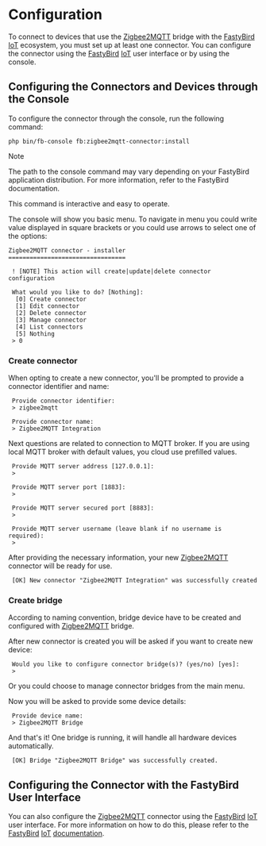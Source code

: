 # Configuration

To connect to devices that use the [Zigbee2MQTT](https://www.zigbee2mqtt.io) bridge with the [FastyBird](https://www.fastybird.com) [IoT](https://en.wikipedia.org/wiki/Internet_of_things) ecosystem, you must
set up at least one connector. You can configure the connector using the [FastyBird](https://www.fastybird.com) [IoT](https://en.wikipedia.org/wiki/Internet_of_things) user interface or
by using the console.

## Configuring the Connectors and Devices through the Console

To configure the connector through the console, run the following command:

```shell
php bin/fb-console fb:zigbee2mqtt-connector:install
```

> [!NOTE]
The path to the console command may vary depending on your FastyBird application distribution. For more information, refer to the FastyBird documentation.

This command is interactive and easy to operate.

The console will show you basic menu. To navigate in menu you could write value displayed in square brackets or you
could use arrows to select one of the options:

```
Zigbee2MQTT connector - installer
=================================

 ! [NOTE] This action will create|update|delete connector configuration                                                 

 What would you like to do? [Nothing]:
  [0] Create connector
  [1] Edit connector
  [2] Delete connector
  [3] Manage connector
  [4] List connectors
  [5] Nothing
 > 0
```

### Create connector

When opting to create a new connector, you'll be prompted to provide a connector identifier and name:

```
 Provide connector identifier:
 > zigbee2mqtt
```

```
 Provide connector name:
 > Zigbee2MQTT Integration
```

Next questions are related to connection to MQTT broker. If you are using local MQTT broker with default values, you cloud
use prefilled values.

```
 Provide MQTT server address [127.0.0.1]:
 > 
```

```
 Provide MQTT server port [1883]:
 > 
```

```
 Provide MQTT server secured port [8883]:
 > 
```

```
 Provide MQTT server username (leave blank if no username is required):
 > 
```

After providing the necessary information, your new [Zigbee2MQTT](https://www.zigbee2mqtt.io) connector will be ready for use.

```
 [OK] New connector "Zigbee2MQTT Integration" was successfully created
```

### Create bridge

According to naming convention, bridge device have to be created and configured with [Zigbee2MQTT](https://www.zigbee2mqtt.io) bridge.

After new connector is created you will be asked if you want to create new device:

```
 Would you like to configure connector bridge(s)? (yes/no) [yes]:
 > 
```

Or you could choose to manage connector bridges from the main menu.

Now you will be asked to provide some device details:

```
 Provide device name:
 > Zigbee2MQTT Bridge
```

And that's it! One bridge is running, it will handle all hardware devices automatically.

```
 [OK] Bridge "Zigbee2MQTT Bridge" was successfully created.
```

## Configuring the Connector with the FastyBird User Interface

You can also configure the [Zigbee2MQTT](https://www.zigbee2mqtt.io) connector using the [FastyBird](https://www.fastybird.com) [IoT](https://en.wikipedia.org/wiki/Internet_of_things) user interface. For more information
on how to do this, please refer to the [FastyBird](https://www.fastybird.com) [IoT](https://en.wikipedia.org/wiki/Internet_of_things) [documentation](https://docs.fastybird.com).
